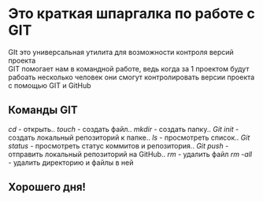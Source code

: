 # Это краткая шпаргалка по работе с GIT

GIt это универсальная утилита для возможности контроля версий проекта<br>
GIT помогает нам в командной работе, ведь когда за 1 проектом будут рабоать несколько человек они смогут контролировать версии проекта<br>
с помощью GIT и GitHub

## Команды GIT

*cd* - открыть..
*touch* - создать файл..
*mkdir* - создать папку..
*Git init* - создать локальный репозиторий к папке..
*ls* - просмотреть список..
*Git status* - просмотреть статус коммитов и репозитория..
*Git push* - отправить локальный репозиторий на GitHub..
*rm* - удалить файл
*rm -all* - удалить директорию и файлы в ней

## Хорошего дня!